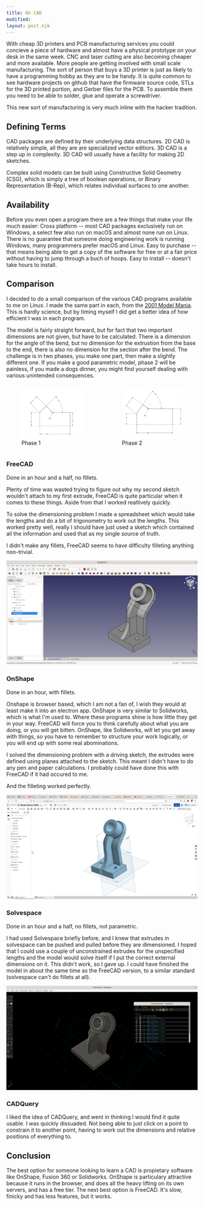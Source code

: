 ```yaml
---
title: On CAD
modified: 
layout: post.njk
---
```


With cheap 3D printers and PCB manufacturing services you could concieve a piece of hardware and almost have a physical prototype on your desk in the same week.
CNC and laser cutting are also becoming cheaper and more available.
More people are getting involved with small scale manufacturing.
The sort of person that buys a 3D printer is just as likely to have a programming hobby as they are to be handy.
It is quite common to see hardware projects on github that have the firmware source code, STLs for the 3D printed portion, and Gerber files for the PCB.
To assemble them you need to be able to solder, glue and operate a screwdriver.

This new sort of manufacturing is very much inline with the hacker tradition.

## Defining Terms
CAD packages are defined by their underlying data structures.
2D CAD is relatively simple, all they are are specialized vector editiors.
3D CAD is a step up in complexity. 3D CAD will usually have a facility for making 2D sketches.

Complex solid models can be built using Constructive Solid Geometry (CSG), which is simply a tree of boolean operations, or Binary Representation (B-Rep), which relates individual surfaces to one another.

## Availability
Before you even open a program there are a few things that make your life much easier:
Cross platform -- most CAD packages exclusively run on Windows, a select few also run on macOS and almost none run on Linux. There is no guarantee that someone doing engineering work is running Windows, many programmers prefer macOS and Linux.
Easy to purchase -- that means being able to get a copy of the software for free or at a fair price without having to jump through a buch of hoops.
Easy to install -- doesn't take hours to install.


## Comparison

I decided to do a small comparison of the various CAD programs available to me on Linux.
I made the same part in each, from the [2001 Model Mania](https://blogs.solidworks.com/tech/2022/02/23-years-of-model-mania.html).
This is hardly science, but by timing myself I did get a better idea of how efficient I was in each program.

The model is fairly straight forward, but for fact that two important dimensions are not given, but have to be calculated.
There is a dimension for the angle of the bend, but no dimension for the extrustion from the base to the end, there is also no dimension for the section after the bend.
The challenge is in two phases, you make one part, then make a slightly different one.
If you make a good parametric model, phase 2 will be painless, if you made a dogs dinner, you might find yourself dealing with various unintended consequences.

<div style="display:flex;gap:5%">
<figure><img src="Phase1.png" style="max-width:100%;"><figcaption>Phase 1</figcaption></figure>
<figure><img src="Phase2.png" style="max-width:100%;"><figcaption>Phase 2</figcaption></figure>
</div>


### FreeCAD

Done in an hour and a half, no fillets.

Plenty of time was wasted trying to figure out why my second sketch wouldn't attach to my first extrude, FreeCAD is quite particular when it comes to these things. Aside from that I worked realtively quickly.

To solve the dimensioning problem I made a spreadsheet which would take the lengths and do a bit of trigonometry to work out the lengths.
This worked pretty well, really I should have just used a sketch which contained all the information and used that as my single source of truth.

I didn't make any fillets, FreeCAD seems to have difficulty filleting anything non-trivial.

![img](freecad.png)

### OnShape

Done in an hour, with fillets.

Onshape is browser based, which I am not a fan of, I wish they would at least make it into an electron app.
OnShape is very similar to Solidworks, which is what I'm used to.
Where these programs shine is how little they get in your way.
FreeCAD will force you to think carefully about what you are doing, or you will get bitten.
OnShape, like Solidworks, will let you get away with things, so you have to remember to structure your work logically, or you will end up with some real abominations.

I solved the dimensioning problem with a driving sketch, the extrudes were defined using planes attached to the sketch.
This meant I didn't have to do any pen and paper calculations.
I probably could have done this with FreeCAD if it had occured to me.

And the filleting worked perfectly.
 
![onshape](onshape.png)

### Solvespace

Done in an hour and a half, no fillets, not parametric.

I had used Solvespace briefly before, and I knew that extrudes in solvespace can be pushed and pulled before they are dimensioned.
I hoped that I could use a couple of unconstrained extrudes for the unspecified lengths and the model would solve itself if I put the correct external dimensions on it. This didn't work, so I gave up. I could have finished the model in about the same time as the FreeCAD version, to a similar standard (solvespace can't do fillets at all).

![solvespace](solvespace.png)

### CADQuery

I liked the idea of CADQuery, and went in thinking I would find it quite usable.
I was quickly dissuaded.
Not being able to just click on a point to constrain it to another point, having to work out the dimensions and relative positions of everything to.

## Conclusion

The best option for someone looking to learn a CAD is propietary software like OnShape, Fusion 360 or Solidworks.
OnShape is particulary attractive because it runs in the browser, and does all the heavy lifting on its own servers, and has a free tier.
The next best option is FreeCAD.
It's slow, finicky and has less features, but it works.
